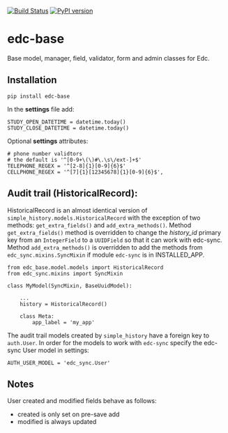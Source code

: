 [![Build Status](https://travis-ci.org/botswana-harvard/edc-base.svg?branch=develop)](https://travis-ci.org/botswana-harvard/edc-base)
[![PyPI version](https://badge.fury.io/py/edc-base.svg)](http://badge.fury.io/py/edc-base)
# edc-base

Base model, manager, field, validator, form and admin classes for Edc. 


Installation
------------

	pip install edc-base

In the __settings__ file add:

	STUDY_OPEN_DATETIME = datetime.today()
	STUDY_CLOSE_DATETIME = datetime.today()

Optional __settings__ attributes:

	# phone number validtors
	# the default is '^[0-9+\(\)#\.\s\/ext-]+$'
	TELEPHONE_REGEX = '^[2-8]{1}[0-9]{6}$'
	CELLPHONE_REGEX = '^[7]{1}[12345678]{1}[0-9]{6}$',
	

Audit trail (HistoricalRecord):
-------------------------------

HistoricalRecord is an almost identical version of `simple_history.models.HistoricalRecord`
with the exception of two methods:  `get_extra_fields()` and `add_extra_methods()`. Method 
`get_extra_fields()` method is overridden to change the *history_id* primary key from an 
`IntegerField` to a `UUIDField` so that it can work with edc-sync. Method `add_extra_methods()`
is overridden to add the methods from `edc_sync.mixins.SyncMixin` if module `edc-sync` is 
in INSTALLED_APP.


	from edc_base.model.models import HistoricalRecord
	from edc_sync.mixins import SyncMixin
	
	class MyModel(SyncMixin, BaseUuidModel):
		
		...
		history = HistoricalRecord()
		
		class Meta:
			app_label = 'my_app' 	

The audit trail models created by `simple_history` have a foreign key to `auth.User`.
In order for the models to work with `edc-sync` specify the edc-sync User model in settings:
	
	AUTH_USER_MODEL = 'edc_sync.User' 


Notes
-----

User created and modified fields behave as follows:
* created is only set on pre-save add
* modified is always updated
